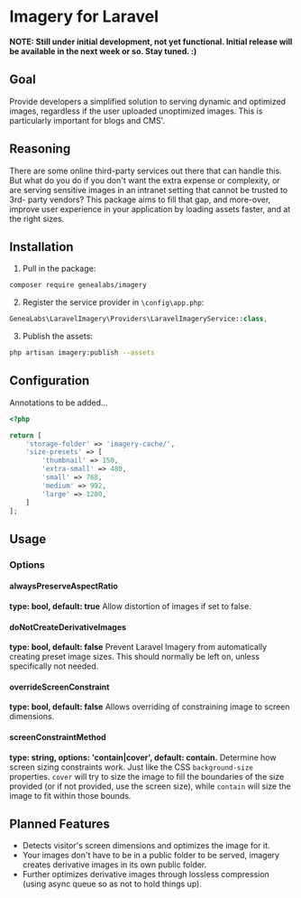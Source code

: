 # Imagery for Laravel

**NOTE: Still under initial development, not yet functional. Initial release
 will be available in the next week or so. Stay tuned. :)**

## Goal
Provide developers a simplified solution to serving dynamic and optimized images,
 regardless if the user uploaded unoptimized images. This is particularly
 important for blogs and CMS'.

## Reasoning
There are some online third-party services out there that can handle this. But
 what do you do if you don't want the extra expense or complexity, or are
 serving sensitive images in an intranet setting that cannot be trusted to 3rd-
 party vendors? This package aims to fill that gap, and more-over, improve user
 experience in your application by loading assets faster, and at the right sizes.

## Installation
1. Pull in the package:
  ```sh
  composer require genealabs/imagery
  ```

2. Register the service provider in `\config\app.php`:
  ```php
  GeneaLabs\LaravelImagery\Providers\LaravelImageryService::class,
  ```

3. Publish the assets:
  ```sh
  php artisan imagery:publish --assets
  ```

## Configuration
Annotations to be added...
```php
<?php

return [
    'storage-folder' => 'imagery-cache/',
    'size-presets' => [
        'thumbnail' => 150,
        'extra-small' => 480,
        'small' => 768,
        'medium' => 992,
        'large' => 1200,
    ]
];
```

## Usage
### Options
#### alwaysPreserveAspectRatio
**type: bool, default: true**
Allow distortion of images if set to false.

#### doNotCreateDerivativeImages
**type: bool, default: false**
Prevent Laravel Imagery from automatically creating preset image sizes. This
 should normally be left on, unless specifically not needed.

#### overrideScreenConstraint
**type: bool, default: false**
Allows overriding of constraining image to screen dimensions.

#### screenConstraintMethod
**type: string, options: 'contain|cover', default: contain.**
Determine how screen sizing constraints work. Just like the CSS `background-size`
 properties. `cover` will try to size the image to fill the boundaries of the size
 provided (or if not provided, use the screen size), while `contain` will size
 the image to fit within those bounds.

## Planned Features
- Detects visitor's screen dimensions and optimizes the image for it.
- Your images don't have to be in a public folder to be served, imagery creates
 derivative images in its own public folder.
- Further optimizes derivative images through lossless compression (using async
 queue so as not to hold things up).
